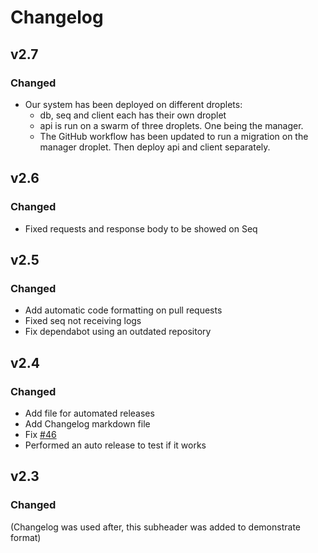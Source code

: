 # Changelog

## v2.7

### Changed

- Our system has been deployed on different droplets:
  - db, seq and client each has their own droplet
  - api is run on a swarm of three droplets. One being the manager.
  - The GitHub workflow has been updated to run a migration on the manager droplet. Then deploy api and client separately.

## v2.6

### Changed

- Fixed requests and response body to be showed on Seq

## v2.5

### Changed

- Add automatic code formatting on pull requests
- Fixed seq not receiving logs
- Fix dependabot using an outdated repository

## v2.4

### Changed

- Add file for automated releases
- Add Changelog markdown file
- Fix [#46](https://github.com/Grumlebob/The-Pentuple-MiniTwit/issues/46)
- Performed an auto release to test if it works

## v2.3

### Changed

(Changelog was used after, this subheader was added to demonstrate format)
